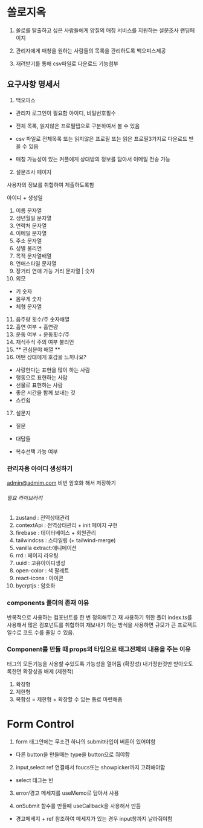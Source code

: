 # 쏠로지옥

1. 쏠로를 탈출하고 싶은 사람들에게 양질의 매칭 서비스를 지원하는 설문조사 랜딩페이지

2. 관리자에게 매칭을 원하는 사람들의 목록을 관리하도록 백오피스제공

3. 재려받기를 통해 csv파일로 다운로드 기능첨부

## 요구사항 명세서

1. 백오피스

- 관리자 로그인이 필요함
  아이디, 비밀번호필수

- 전체 목록, 읽지않은 프로필탭으로 구분하여서 볼 수 있음

- csv 파일로 전체목록 또는 읽지않은 프로필 또는 읽은 프로필3가지로 다운로드 받을 수 있음

- 매칭 가능성이 있는 커플에게 상대방의 정보를 담아서 이메일 전송 가능

2. 설문조사 페이지

사용자의 정보를 취합하여 제출하도록함

아이디 + 생성일

1. 이름 문자열
2. 생년월일 문자열
3. 연락처 문자열
4. 이메일 문자열
5. 주소 문자열
6. 성별 불리언
7. 목적 문자열배열
8. 연애스타일 문자열
9. 장거리 연애 가능 거리 문자열 | 숫자
10. 외모

- 키 숫자
- 몸무게 숫자
- 체형 문자열

11. 음주량 횟수/주 숫자배열
12. 흡연 여부 + 흡연량
13. 운동 여부 + 운동횟수/주
14. 채식주식 주의 여부 불리언
15. ** 관심분야 배열 **
16. 어떤 상대에게 호감을 느끼나요?

- 사랑한다는 표현을 많이 하는 사람
- 행동으로 표현하는 사람
- 선물로 표현하는 사람
- 좋은 시간을 함께 보내는 것
- 스킨쉽

17. 설문지

- 질문

- 대답들

- 복수선택 가능 여부

### 관리자용 아이디 생성하기

admin@admim.com
비번 암호화 해서 저장하기

###### 필요 라이브러리

1. zustand : 전역상태관리
2. contextApi : 전역상태관리 + init 페이지 구현
3. firebase : 데이터베이스 + 회원관리
4. tailwindcss : 스타일링 (+ tailwind-merge)
5. vanilla extract:애니메이션
6. rrd : 페이지 라우팅
7. uuid : 고유아이디생성
8. open-color : 색 팔레트
9. react-icons : 아이콘
10. bycrptjs : 암호화

### components 폴더의 존재 이유

반복적으로 사용하는 컴포넌트를 한 번 정의해두고 재 사용하기 위한 폴더
index.ts를 사용해서 많은 컴포넌트를 취합하여 재보내기 하는 방식을 사용하면 규모가 큰 프로젝트 일수로 코드 수를 줄일 수 있음.

### Component를 만들 때 props의 타입으로 태그전체의 내용을 주는 이유

태그의 모든기능을 사용할 수있도록 가능성을 열어둠 (확장성)
내가정한것만 받아오도록한면 확장성을 배제 (제한적)

1. 확장형
2. 제한형
3. 복합성 = 제한형 + 확장할 수 있는 통로 마련해줌

# Form Control

1. form 태그안에는 무조건 하나의 submit타입이 버튼이 있어야함

- 다른 button을 만들때는 type을 button으로 줘야함

2. input,select ref 연결해서 foucs또는 showpicker까지 고려해야함

- select 태그는 빈

3. error/경고 메세지를 useMemo로 담아서 사용

4. onSubmit 함수를 만들때 useCallback을 사용해서 만듬

- 경고메세지 + ref 참조하여 메세지가 있는 경우 input창까지 날라줘야함
